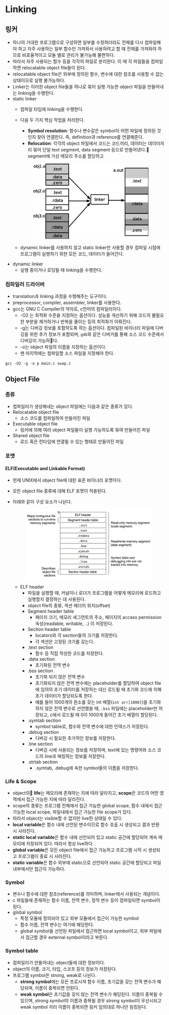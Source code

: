 # Linking

## 링커

* 하나의 거대한 프로그램으로 구성하면 일부를 수정하더라도 전체를 다시 컴파일해야 하고 자주 사용하는 일부 함수만 가져와서 사용하려고 할 때 전체를 가져와야 하므로 비효율적이고 모듈 별로 관리가 불가능해 불편하다.
* 따라서 자주 사용되는 함수 등을 각각의 파일로 분리한다. 이 때 각 파일들을 컴파일하면 relocatable object file들이 된다.
* relocatable object file은 외부에 정의된 함수, 변수에 대한 참조를 사용할 수 없는 상태이므로 실행 불가능하다.
* Linker는 이러한 object file들을 하나로 묶어 실행 가능한 object 파일을 만들어내는 linking을 수행한다.
* static linker
  * 컴파일 타임에 linking을 수행한다.
  *   다음 두 가지 핵심 작업을 처리한다.

      * **Symbol resolution**: 함수나 변수같은 symbol이 어떤 파일에 정의된 것인지 찾아 연결한다. 즉, definition과 reference를 연결해준다.
      * **Relocation**: 각각의 object 파일에서 코드는 코드끼리, 데이터는 데이터끼리 묶어 단일 text segment, data segment 등으로 만들어낸다. segment에 가상 메모리 주소를 할당하고

      <figure><img src="../../.gitbook/assets/image (133).png" alt=""><figcaption></figcaption></figure>
  * dynamic linker를 사용하지 않고 static linker만 사용할 경우 컴파일 시점에 프로그램이 실행하기 위한 모든 코드, 데이터가 들어간다.
* dynamic linker
  * 실행 중이거나 로딩될 때 linking을 수행한다.

### 컴파일러 드라이버

* translation과 linking 과정을 수행해주는 도구이다.
* preprocessor, compiler, assembler, linker를 사용한다.
* gcc는 GNU C Compiler의 약자로, c언어의 컴파일러이다.
  * -O2 는 최적화 수준을 지정하는 옵션이다. 성능을 개선하기 위해 코드의 불필요한 부분을 제거하거나 반복을 줄이는 등의 최적화가 이뤄진다.
  * -g는 디버깅 정보를 포함하도록 하는 옵션이다. 컴파일된 바이너리 파일에 디버깅을 위한 추가 정보가 포함되며, `gdb`와 같은 디버거를 통해 소스 코드 수준에서 디버깅이 가능하다.
  * -o는 object 파일의 이름을 지정하는 옵션이다.
  * 맨 마지막에는 컴파일할 소스 파일을 지정해야 한다.

```
gcc -O2 -g -o p main.c swap.c
```

## Object File

### 종류

* 컴파일러가 생성해내는 object 파일에는 다음과 같은 종류가 있다.
* Relocatable object file
  * 소스 코드를 컴파일하여 만들어진 파일
* Executable object file
  * 링커에 의해 여러 object 파일들이 실행 가능하도록 묶여 만들어진 파일
* Shared object file
  * 로드 혹은 런타임에 연결될 수 있는 형태로 만들어진 파일

### 포맷

#### ELF(Executable and Linkable Format)

* 현재 UNIX에서 object file에 대한 표준 바이너리 포맷이다.
* 모든 object file 종류에 대해 ELF 포맷이 적용된다.
*   아래와 같이 구성 요소가 나뉜다.

    <figure><img src="../../.gitbook/assets/image (4) (1) (1) (1) (1) (1) (1).png" alt=""><figcaption></figcaption></figure>

    * ELF header
      * 파일을 실행할 때, 커널이나 로더가 프로그램을 어떻게 메모리에 로드하고 실행할지 결정하는 데 사용된다.
      * object file의 종류, 섹션 헤더의 위치(offset)
      * Segment header table
        * 페이지 크기, 메모리 세그먼트의 주소, 페이지의 access permission 속성(readable, writable, ..) 이 저장된다.
      * Section header table
        * locators와 각 section들의 크기를 저장한다.
        * 각 섹션은 고정된 크기를 갖는다.
      * .text section
        * 함수 등 직접 작성한 코드를 저장한다.
      * .data section
        * 초기화된 전역 변수
      * .bss section
        * 초기화 되지 않은 전역 변수
        * 초기화되지 않은 전역 변수에는 placeholder를 할당하여 object file에 임의의 초기 데이터를 저장하는 대신 로드될 때 초기화 코드에 의해 초기 데이터가 할당되도록 한다.
        * 예를 들어 1000개의 원소를 갖는 int 배열(`int arr[1000]`)을 초기화하지 않은 전역 변수로 선언했을 때, `.bss` 파일에는 placeholder만 저장되고, c에서 로드될 때 0이 1000개 들어간 초기 배열이 할당된다.
      * .symtab section
        * symbol table로, 함수와 전역 변수에 대한 인덱스가 저장된다.
      * .debug section
        * 디버깅 시 필요한 추가적인 정보를 저장한다.
      * .line section
        * 디버깅 시에 사용되는 정보를 저장하며, text에 있는 명령어와 소스 코드의 line과 매칭하는 정보를 저장한다.
      * .strtab section
        * .symtab, .debug에 속한 symbol들의 이름을 저장한다.

### Life & Scope

* object의 **life**는 메모리에 존재하는 지에 따라 달라지고, **scope**은 코드의 어떤 영역에서 접근 가능한 지에 따라 달라진다.
* scope의 종류는 프로그램 전체에서 접근 가능한 global scope, 함수 내에서 접근 가능한 local scope, 파일내에서 접근 가능한 file scope가 있다.
* 따라서 object는 visible할 수 없지만 live한 상태일 수 있다.
* **local variable**은 함수 내에 선언된 변수이므로 함수 호출 시 생성되고 결과 반환 시 사라진다.
* **static local variable**은 함수 내에 선언되어 있고 static 공간에 할당되어 계속 메모리에 저장되어 있다. 따라서 항상 live하다.
* **global variable**은 모든 object file에서 접근 가능하고 프로그램 시작 시 생성되고 프로그램이 종료 시 사라진다.
* **static variable**은 함수 외부에 static으로 선언되어 static 공간에 할당되고 파일 내부에서만 접근이 가능하다.

### Symbol

* 변수나 함수에 대한 참조(reference)를 의미하며, linker에서 사용되는 개념이다.
* c 파일들에 존재하는 함수 이름, 전역 변수, 정적 변수 등이 컴파일되면 symbol이 된다.
* global symbol
  * 특정 모듈에 정의되어 있고 외부 모듈에서 접근이 가능한 symbol
  * 함수 이름, 전역 변수는 여기에 해당한다.
  * global symbol을 선언된 파일에서 접근하면 local symbol이고, 외부 파일에서 접근할 경우 external symbol이라고 부른다.

### Symbol table

* 컴파일러가 만들어내는 object들에 대한 정보이다.&#x20;
* object의 이름, 크기, 타입, 스코프 등의 정보가 저장된다.
* 프로그램 symbol은 strong, weak로 나뉜다.&#x20;
  * **strong symbol**에는 모든 프로시져 함수 이름, 초기값을 갖는 전역 변수가 해당되며, 이름이 중복되면 안된다.
  * **weak symbol**은 초기값을 갖지 않는 전역 변수가 해당된다. 이름이 중복될 수 있으며, strong symbol의 이름과 중복될 경우 strong symbol이 우선시되고 weak symbol 끼리 이름이 중복되면 링커 임의대로 하나만 링킹된다.











